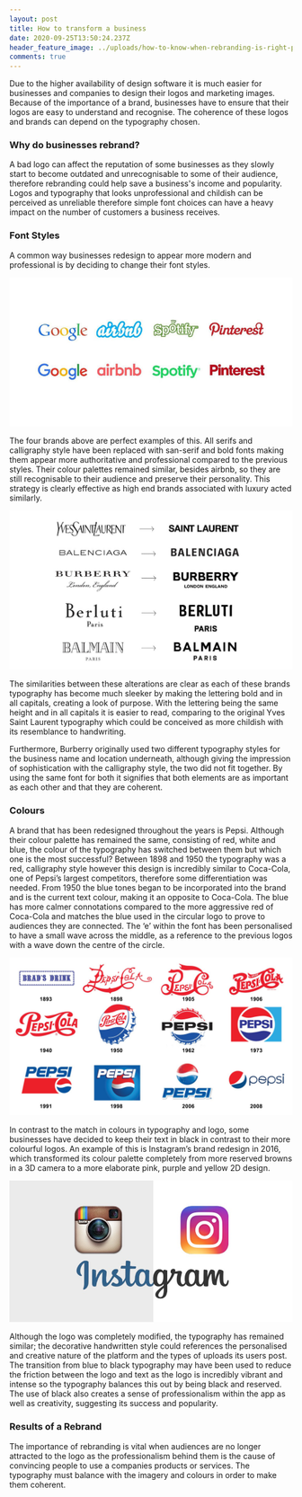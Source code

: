 ```yaml
---
layout: post
title: How to transform a business
date: 2020-09-25T13:50:24.237Z
header_feature_image: ../uploads/how-to-know-when-rebranding-is-right-ppu.png
comments: true
---
```

Due to the higher availability of design software it is much easier for businesses and companies to design their logos and marketing images. Because of the importance of a brand, businesses have to ensure that their logos are easy to understand and recognise. The coherence of these logos and brands can depend on the typography chosen.

### Why do businesses rebrand?

A bad logo can affect the reputation of some businesses as they slowly start to become outdated and unrecognisable to some of their audience, therefore rebranding could help save a business's income and popularity. Logos and typography that looks unprofessional and childish can be perceived as unreliable therefore simple font choices can have a heavy impact on the number of customers a business receives.

### Font Styles

A common way businesses redesign to appear more modern and professional is by deciding to change their font styles.

![](../uploads/logos-resized2.jpg "Examples of Rebranding ")

The four brands above are perfect examples of this. All serifs and calligraphy style have been replaced with san-serif and bold fonts making them appear more authoritative and professional compared to the previous styles. Their colour palettes remained similar, besides airbnb, so they are still recognisable to their audience and preserve their personality. This strategy is clearly effective as high end brands associated with luxury acted similarly.

![](../uploads/sansmania.jpg "Luxury Brand Redesigns")

The similarities between these alterations are clear as each of these brands typography has become much sleeker by making the lettering bold and in all capitals, creating a look of purpose. With the lettering being the same height and in all capitals it is easier to read, comparing to the original Yves Saint Laurent typography which could be conceived as more childish with its resemblance to handwriting.

Furthermore, Burberry originally used two different typography styles for the business name and location underneath, although giving the impression of sophistication with the calligraphy style, the two did not fit together. By using the same font for both it signifies that both elements are as important as each other and that they are coherent.

### Colours

A brand that has been redesigned throughout the years is Pepsi. Although their colour palette has remained the same, consisting of red, white and blue, the colour of the typography has switched between them but which one is the most successful? Between 1898 and 1950 the typography was a red, calligraphy style however this design is incredibly similar to Coca-Cola, one of Pepsi’s largest competitors, therefore some differentiation was needed. From 1950 the blue tones began to be incorporated into the brand and is the current text colour, making it an opposite to Coca-Cola. The blue has more calmer connotations compared to the more aggressive red of Coca-Cola and matches the blue used in the circular logo to prove to audiences they are connected. The ‘e’ within the font has been personalised to have a small wave across the middle, as a reference to the previous logos with a wave down the centre of the circle.

![](../uploads/pepsi-logos.jpg "Pepsi Rebrand Throughout the Years")

In contrast to the match in colours in typography and logo, some businesses have decided to keep their text in black in contrast to their more colourful logos. An example of this is Instagram’s brand redesign in 2016, which transformed its colour palette completely from more reserved browns in a 3D camera to a more elaborate pink, purple and yellow 2D design.

![](../uploads/1-6x7vf59utycdwiltqhsnaq.jpeg "Instagram Logo Redesign")

Although the logo was completely modified, the typography has remained similar; the decorative handwritten style could references the personalised and creative nature of the platform and the types of uploads its users post. The transition from blue to black typography may have been used to reduce the friction between the logo and text as the logo is incredibly vibrant and intense so the typography balances this out by being black and reserved. The use of black also creates a sense of professionalism within the app as well as creativity, suggesting its success and popularity.

### Results of a Rebrand

The importance of rebranding is vital when audiences are no longer attracted to the logo as the professionalism behind them is the cause of convincing people to use a companies products or services. The typography must balance with the imagery and colours in order to make them coherent.